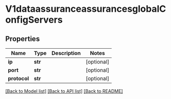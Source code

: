 # V1dataassuranceassurancesglobalConfigServers

## Properties
Name | Type | Description | Notes
------------ | ------------- | ------------- | -------------
**ip** | **str** |  | [optional] 
**port** | **str** |  | [optional] 
**protocol** | **str** |  | [optional] 

[[Back to Model list]](../README.md#documentation-for-models) [[Back to API list]](../README.md#documentation-for-api-endpoints) [[Back to README]](../README.md)

